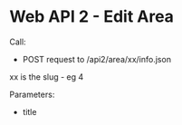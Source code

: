 # Web API 2 - Edit Area

Call:
  *  POST request to /api2/area/xx/info.json

xx is the slug - eg 4

Parameters:
  *  title


